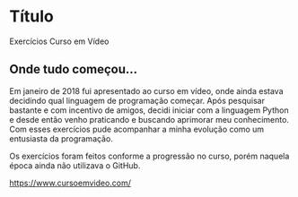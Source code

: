 # Título

Exercícios Curso em Vídeo

## Onde tudo começou...

Em janeiro de 2018 fui apresentado ao curso em vídeo, onde ainda estava decidindo qual linguagem de programação começar. Após pesquisar bastante e com incentivo de amigos, decidi iniciar com a linguagem Python e desde então venho praticando e buscando aprimorar meu conhecimento. 
Com esses exercícios pude acompanhar a minha evolução como um entusiasta da programação.

Os exercícios foram feitos conforme a progressão no curso, porém naquela época ainda não utilizava o GitHub.

https://www.cursoemvideo.com/

